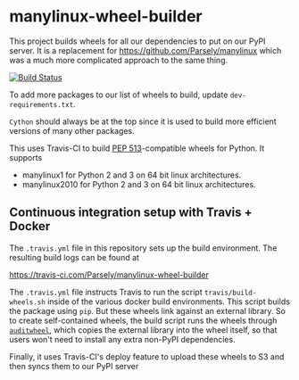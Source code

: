 manylinux-wheel-builder
=====================
This project builds wheels for all our dependencies to put on our PyPI server. It is a replacement for https://github.com/Parsely/manylinux which was a much more complicated approach to the same thing.

[![Build Status](https://travis-ci.com/Parsely/manylinux-wheel-builder.svg?branch=master)](https://travis-ci.com/Parsely/manylinux-wheel-builder)

To add more packages to our list of wheels to build, update `dev-requirements.txt`.

`Cython` should always be at the top since it is used to build more efficient versions of many other packages.

This uses Travis-CI to build
[PEP 513](https://www.python.org/dev/peps/pep-0513/)-compatible
wheels for Python. It supports

- manylinux1 for Python 2 and 3 on 64 bit linux architectures.
- manylinux2010 for Python 2 and 3 on 64 bit linux architectures.

Continuous integration setup with Travis + Docker
-------------------------------------------------

The `.travis.yml` file in this repository sets up the build environment. The
resulting build logs can be found at

  https://travis-ci.com/Parsely/manylinux-wheel-builder

The `.travis.yml` file instructs Travis to run the script
`travis/build-wheels.sh` inside of the various docker build environments. This
script builds the package using `pip`. But these wheels link against an
external library. So to create self-contained wheels, the build script runs the
wheels through [`auditwheel`](https://pypi.python.org/pypi/auditwheel), which
copies the external library into the wheel itself, so that users won't need to
install any extra non-PyPI dependencies.

Finally, it uses Travis-CI's deploy feature to upload these wheels to S3 and then syncs them to our PyPI server
